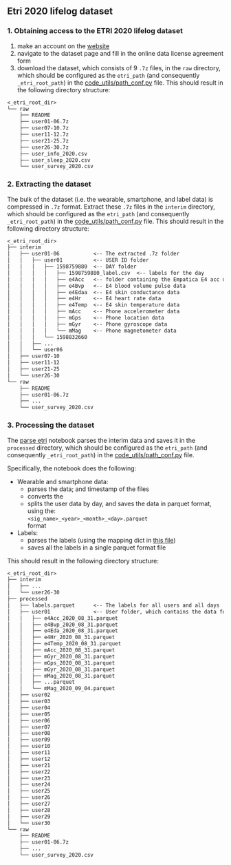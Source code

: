## Etri 2020 lifelog dataset
### 1. Obtaining access to the ETRI 2020 lifelog dataset

1. make an account on the [website](https://nanum.etri.re.kr/share/schung/ETRILifelogDataset2020?lang=En_us)
2. navigate to the dataset page and fill in the online data license agreement form
3. download the dataset, which consists of 9 `.7z` files, in the `raw` directory, which should be configured as the `etri_path` (and consequently `_etri_root_path`) in the [code_utils/path_conf.py](../../code_utils/path_conf.py) file. This should result in the following directory structure:

```txt
<_etri_root_dir>
└── raw
    ├── README
    ├── user01-06.7z
    ├── user07-10.7z
    ├── user11-12.7z
    ├── user21-25.7z
    ├── user26-30.7z
    ├── user_info_2020.csv
    ├── user_sleep_2020.csv
    └── user_survey_2020.csv
```

### 2. Extracting the dataset

The bulk of the dataset (i.e. the wearable, smartphone, and label data) is compressed in `.7z` format.
Extract these `.7z` files in the `interim` directory, which should be configured as the `etri_path` (and consequently `_etri_root_path`) in the [code_utils/path_conf.py](../../code_utils/path_conf.py) file. This should result in the following directory structure:

```txt
<_etri_root_dir>
├── interim
│   ├── user01-06           <-- The extracted .7z folder  
│   │   ├── user01          <-- USER ID folder
│   │   │   ├── 1598759880  <-- DAY folder
│   │   │   │   ├── 1598759880_label.csv  <-- labels for the day
│   │   │   │   ├── e4Acc   <-- folder containing the Empatica E4 acc data
│   │   │   │   ├── e4Bvp   <-- E4 blood volume pulse data
│   │   │   │   ├── e4Edaa  <-- E4 skin conductance data
│   │   │   │   ├── e4Hr    <-- E4 heart rate data
│   │   │   │   ├── e4Temp  <-- E4 skin temperature data
│   │   │   │   ├── mAcc    <-- Phone accelerometer data
│   │   │   │   ├── mGps    <-- Phone location data
│   │   │   │   ├── mGyr    <-- Phone gyroscope data
│   │   │   │   └── mMag    <-- Phone magnetometer data
│   │   │   └── 1598832660
│   │   ├── ...
│   │   └── user06
│   ├── user07-10
│   ├── user11-12
│   ├── user21-25
│   └── user26-30
└── raw
    ├── README
    ├── user01-06.7z
    ├── ...
    └── user_survey_2020.csv
```

### 3. Processing the dataset

The [parse etri](0_parse_etri.ipynb) notebook parses the interim data and saves it in the `processed` directory, which should be configured as the `etri_path` (and consequently `_etri_root_path`) in the [code_utils/path_conf.py](../../code_utils/path_conf.py) file. 

Specifically, the notebook does the following:
* Wearable and smartphone data:
    * parses the data; and timestamp of the files 
    * converts the 
    * splits the user data by day, and saves the data in parquet format, using the:<br>
    `<sig_name>_<year>_<month>_<day>.parquet`<br>
    format
* Labels:
    * parses the labels (using the mapping dict in [this file](../../code_utils/datasets/etri_mapping_dicts.py))
    * saves all the labels in a single parquet format file

This should result in the following directory structure:

```txt 
<_etri_root_dir>
├── interim
│   ├── ...
│   └── user26-30
├── processed
│   ├── labels.parquet      <-- The labels for all users and all days
│   ├── user01              <-- User folder, which contains the data for all days 
│   │   ├── e4Acc_2020_08_31.parquet
│   │   ├── e4Bvp_2020_08_31.parquet
│   │   ├── e4Eda_2020_08_31.parquet
│   │   ├── e4Hr_2020_08_31.parquet
│   │   ├── e4Temp_2020_08_31.parquet
│   │   ├── mAcc_2020_08_31.parquet
│   │   ├── mGyr_2020_08_31.parquet
│   │   ├── mGps_2020_08_31.parquet
│   │   ├── mGyr_2020_08_31.parquet
│   │   ├── mMag_2020_08_31.parquet
│   │   ├── ...parquet
│   │   └── mMag_2020_09_04.parquet
│   ├── user02
│   ├── user03
│   ├── user04
│   ├── user05
│   ├── user06
│   ├── user07
│   ├── user08
│   ├── user09
│   ├── user10
│   ├── user11
│   ├── user12
│   ├── user21
│   ├── user22
│   ├── user23
│   ├── user24
│   ├── user25
│   ├── user26
│   ├── user27
│   ├── user28
│   ├── user29
│   └── user30
└── raw
    ├── README
    ├── user01-06.7z
    ├── ...
    └── user_survey_2020.csv
```
